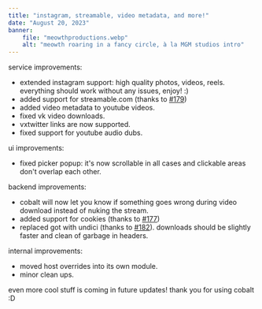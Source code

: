```yaml
---
title: "instagram, streamable, video metadata, and more!"
date: "August 20, 2023"
banner:
    file: "meowthproductions.webp"
    alt: "meowth roaring in a fancy circle, à la MGM studios intro"
---
```

service improvements:
- extended instagram support: high quality photos, videos, reels. everything should work without any issues, enjoy! :)
- added support for streamable.com (thanks to <a class="text-backdrop link" href="https://github.com/imputnet/cobalt/pull/179" target="_blank">#179</a>)
- added video metadata to youtube videos.
- fixed vk video downloads.
- vxtwitter links are now supported.
- fixed support for youtube audio dubs.

ui improvements:
- fixed picker popup: it's now scrollable in all cases and clickable areas don't overlap each other.

backend improvements:
- cobalt will now let you know if something goes wrong during video download instead of nuking the stream.
- added support for cookies (thanks to <a class="text-backdrop link" href="https://github.com/imputnet/cobalt/pull/177" target="_blank">#177</a>)
- replaced got with undici (thanks to <a class="text-backdrop link" href="https://github.com/imputnet/cobalt/pull/182" target="_blank">#182</a>). downloads should be slightly faster and clean of garbage in headers.

internal improvements:
- moved host overrides into its own module.
- minor clean ups.

even more cool stuff is coming in future updates! thank you for using cobalt :D